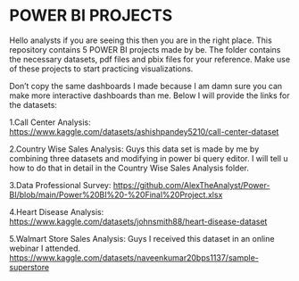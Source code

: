 # POWER BI PROJECTS
 Hello analysts if you are seeing this then you are in the right place. This repository contains 5 POWER BI projects made by be. The folder contains the necessary datasets, pdf files and pbix files for your reference. Make use of these projects to start practicing visualizations.
 
 Don’t copy the same dashboards I made because I am damn sure you can make more interactive dashboards than me. Below I will provide the links for the datasets:   
 
1.Call Center Analysis: https://www.kaggle.com/datasets/ashishpandey5210/call-center-dataset    

2.Country Wise Sales Analysis: Guys this data set is made by me by combining three datasets and modifying in power bi query editor. I will tell u how to do that in detail in the Country Wise Sales Analysis folder.      

3.Data Professional Survey: https://github.com/AlexTheAnalyst/Power-BI/blob/main/Power%20BI%20-%20Final%20Project.xlsx  

4.Heart Disease Analysis: https://www.kaggle.com/datasets/johnsmith88/heart-disease-dataset        

5.Walmart Store Sales Analysis: Guys I received this dataset in an online webinar I attended. https://www.kaggle.com/datasets/naveenkumar20bps1137/sample-superstore
